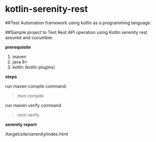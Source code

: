 # kotlin-serenity-rest

##Test Automation framework using kotlin as a programming language. 

##Sample project to Test Rest API operation using Kotlin serenity rest assured and cucumber.
 
 **prerequisite**
 1. maven
 2. java 8+
 3. kotlin (kotlin plugins)
 
 **steps**
 
 run maven compile command.
 >mvn compile
 
 run maven verify command
 >mvn verify
 
 **serenity report**
 
 /target/site/serenity/index.html
 
